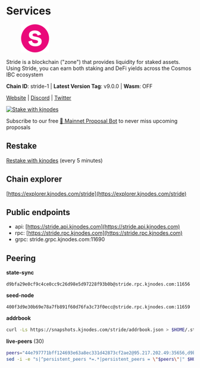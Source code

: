 # Services

<figure><img src="https://raw.githubusercontent.com/kj89/cosmos-images/main/logos/stride.png" alt=""><figcaption></figcaption></figure>

Stride is a blockchain ("zone") that provides liquidity for staked assets.  Using Stride, you can earn both staking and DeFi yields across the Cosmos IBC ecosystem

**Chain ID**: stride-1 | **Latest Version Tag**: v9.0.0 | **Wasm**: OFF

[Website](https://stride.zone) | [Discord](https://discord.gg/mzQZ8dAE7u) | [Twitter](https://twitter.com/stride_zone)

[![Stake with kjnodes](https://i.ibb.co/cr44Q8j/button-stake-with-kjnodes.png)](https://restake.app/stride/stridevaloper1j8gkhtllnp252l6g6zwzea30e7pvzqttr9768n)

Subscribe to our free [🤖 Mainnet Proposal Bot](https://t.me/kjnodes_proposal_bot) to never miss upcoming proposals

## Restake

[Restake with kjnodes](https://restake.app/stride/stridevaloper1j8gkhtllnp252l6g6zwzea30e7pvzqttr9768n) (every 5 minutes)
## Chain explorer
[https://explorer.kjnodes.com/stride](https://explorer.kjnodes.com/stride)

## Public endpoints

* api: [https://stride.api.kjnodes.com](https://stride.api.kjnodes.com)
* rpc: [https://stride.rpc.kjnodes.com](https://stride.rpc.kjnodes.com)
* grpc: stride.grpc.kjnodes.com:11690

## Peering

**state-sync**

```text
d9bfa29e0cf9c4ce0cc9c26d98e5d97228f93b0b@stride.rpc.kjnodes.com:11656
```

**seed-node**

```text
400f3d9e30b69e78a7fb891f60d76fa3c73f0ecc@stride.rpc.kjnodes.com:11659
```

**addrbook**
```bash
curl -Ls https://snapshots.kjnodes.com/stride/addrbook.json > $HOME/.stride/config/addrbook.json
```

**live-peers** (30)
```bash
peers="44e797771bff124693e63a8ec331d42873cf2ae2@95.217.202.49:35656,d9bfa29e0cf9c4ce0cc9c26d98e5d97228f93b0b@65.109.88.38:16656,a3f95b0b15c31a68a7535f6068c4e14b95e90dcf@65.109.92.240:21016,1ec2a654e00e22279ee50f13f074f2bce7218681@15.235.114.194:10156,186cc57831ec3f1b44066bcf485a9f1f0796479a@77.37.176.99:26656,463b1dc6903455575079572fb23407be586f2a4b@185.16.39.37:26656,aa28a50f877a8d60c52f42d15d14ffa7ef8639c3@5.75.188.247:26639,ea6a7b2f366bc343f0670f1673fd86001dd08eb0@65.108.122.246:26636,2254e6968e5c7ebc98ef5b79b388502fa44e10e1@5.161.134.44:26656,ade7d4d0009c7725ee991b8c40a7f646f76bf1e3@149.102.140.108:26656,754b74f0a4208fcb80945a02c3a2826f7be4e763@144.91.102.95:26656,ebc272824924ea1a27ea3183dd0b9ba713494f83@185.16.39.158:26886,9ee75491e354965d8bfd8434aa093f8613bc1dce@65.108.238.103:12256,04b797b5a56fb939a97a3c7d9c3230d09b85e8d7@93.189.30.118:26656,0198f6d3ebe7bed4d176558a2ce8d341531f3e7b@74.80.183.130:26653,722884e3add85791c34a0563253dc47901320878@65.108.238.61:36656,a1f479dc2e3322c6547a39c6c7eef5a191def57f@34.132.213.169:26656,450d000d0d5c010cb2e7c45b72e6cda08a22fd04@35.193.66.50:26656,b212d5740b2e11e54f56b072dc13b6134650cfb5@164.152.160.97:26656,fc305427390397f8c4eebe5bc22919c1cc5d4532@65.109.43.75:27007,a7d96dc929824613315dcc1c90fee119f28cc51f@164.152.160.155:26656,3023b940ec9a39661c95877cec99e17416dc2a17@51.89.6.150:21656,18704d8ffb35d412adb3fb8eea62c894cf175e75@86.48.26.130:26656,9731c3365c772b3bc4580de5708a33f22c6174ec@208.102.87.76:26656,dfc62810eeaab86587b2975c79f3c12d4830652d@15.235.114.54:26656,df43d9a9490495aa528431077b526eabeec46b52@95.217.197.100:26653,87a7a8cc67967d0ede5d68a1477c44a40a8705f7@108.165.178.242:26653,2f6a21a94be87df4c2a2d82683e6ea99b7b6b02b@50.21.173.78:26656,3505b1ece40f94cab8f80cfe31f5106c028ccd05@185.193.17.40:12256,6831d67983cf5ebcb44da01737ccd6ccbd15c08e@193.70.47.90:12256"
sed -i -e "s|^persistent_peers *=.*|persistent_peers = \"$peers\"|" $HOME/.stride/config/config.toml
```
